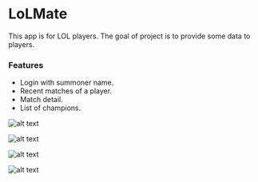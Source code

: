 # LoLMate
This app is for LOL players. The goal of project is to provide some data to players.
### Features
- Login with summoner name.
- Recent matches of a player.
- Match detail.
- List of champions.


![alt text](https://github.com/emrisb/LoLMate/login.png "Login")

![alt text](https://github.com/emrisb/LoLMate/main.png "main")

![alt text](https://github.com/emrisb/LoLMate/detail.png "detail")

![alt text](https://github.com/emrisb/LoLMate/champs.png "champs")
